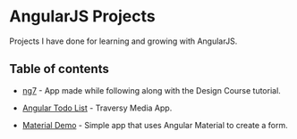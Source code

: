 # AngularJS Projects

Projects I have done for learning and growing with AngularJS.

## Table of contents
- [ng7](https://github.com/bobbypinard/Angular-Projects/tree/master/ng7) - App made while following along with the Design Course tutorial.

- [Angular Todo List](https://github.com/bobbypinard/Angular-Projects/tree/master/ng-todo) - Traversy Media App.
  
- [Material Demo](https://github.com/bobbypinard/Angular-Projects/tree/master/material-demo) - Simple app that uses Angular Material to create a form.